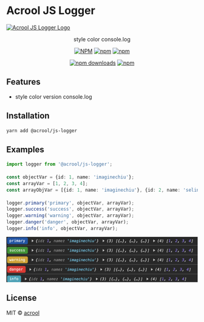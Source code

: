 # Acrool JS Logger

<a href="https://acrool-react-iconsvg.pages.dev/" title="Acrool JS Logger - style color console.log">
    <img src="https://acrool-js-logger.pages.dev/og.webp" alt="Acrool JS Logger Logo" />
</a>

<p align="center">
   style color console.log
</p>





<div align="center">

[![NPM](https://img.shields.io/npm/v/@acrool/js-logger.svg?style=for-the-badge)](https://www.npmjs.com/package/@acrool/js-logger)
[![npm](https://img.shields.io/bundlejs/size/@acrool/js-logger?style=for-the-badge)](https://github.com/acrool/js-logger/blob/main/LICENSE)
[![npm](https://img.shields.io/npm/l/@acrool/js-logger?style=for-the-badge)](https://github.com/acrool/acrool-js-logger/blob/main/LICENSE)

[![npm downloads](https://img.shields.io/npm/dm/@acrool/js-logger.svg?style=for-the-badge)](https://www.npmjs.com/package/@acrool/js-logger)
[![npm](https://img.shields.io/npm/dt/@acrool/js-logger.svg?style=for-the-badge)](https://www.npmjs.com/package/@acrool/js-logger)


</div>



## Features

- style color version console.log

## Installation

```bash
yarn add @acrool/js-logger
```

## Examples

```ts
import logger from '@acrool/js-logger';

const objectVar = {id: 1, name: 'imaginechiu'}; 
const arrayVar = [1, 2, 3, 4]; 
const arrayObjVar = [{id: 1, name: 'imaginechiu'}, {id: 2, name: 'selinwu'}, {id: 3, name: 'garychien'}]; 

logger.primary('primary', objectVar, arrayVar);
logger.success('success', objectVar, arrayVar);
logger.warning('warning', objectVar, arrayVar);
logger.danger('danger', objectVar, arrayVar);
logger.info('info', objectVar, arrayVar);

```

<img src="./preview.png" align="center" style="width: 700px;max-width: 100%"/>


## License

MIT © [acrool](https://github.com/acrool)

